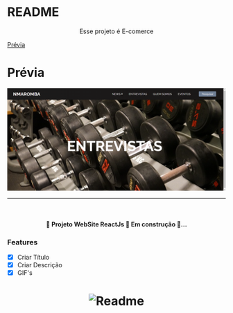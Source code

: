# README
<p align="center"> Esse projeto é E-comerce  </p>


[Prévia](#Prévia)

# Prévia

<img alt="Readme" title="Readme" src="./previa.png" />


---
<br>

<h4 align="center">
 🚧 Projeto WebSite ReactJs 🚀 Em construção 🚧...
  </h4>

### Features
- [X] Criar Título
- [X] Criar Descrição
- [X] GIF's

<h1 align="center">
  <img alt="Readme" title="Readme" src="https://rafaelherculano.com.br/assets/images/busy.gif" />
</h1>
